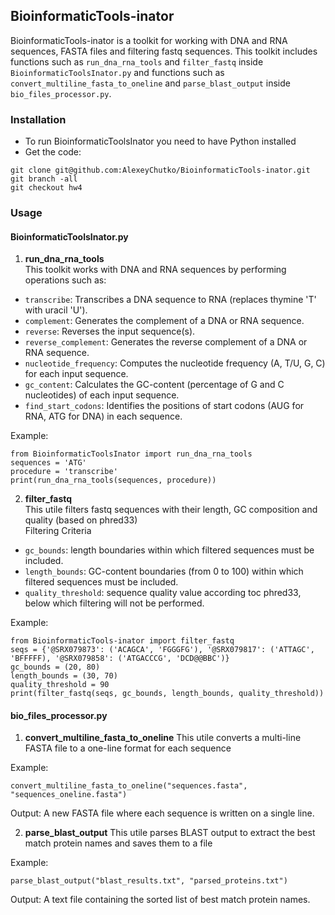 ## **BioinformaticTools-inator**
 BioinformaticTools-inator is a toolkit for working with DNA and RNA sequences, FASTA files and filtering fastq sequences. This toolkit includes functions such as `run_dna_rna_tools` and `filter_fastq` inside `BioinformaticToolsInator.py` and functions such as `convert_multiline_fasta_to_oneline` and `parse_blast_output` inside `bio_files_processor.py`.
 
### Installation
- To run BioinformaticToolsInator you need to have Python installed
- Get the code:
```
git clone git@github.com:AlexeyChutko/BioinformaticTools-inator.git
git branch -all
git checkout hw4
```

### Usage
#### BioinformaticToolsInator.py
1. **run_dna_rna_tools**  
This toolkit works with DNA and RNA sequences by performing operations such as:  
- `transcribe`: Transcribes a DNA sequence to RNA (replaces thymine 'T' with uracil 'U').
- `complement`: Generates the complement of a DNA or RNA sequence.
- `reverse`:  Reverses the input sequence(s).
- `reverse_complement`: Generates the reverse complement of a DNA or RNA sequence.
- `nucleotide_frequency`: Computes the nucleotide frequency (A, T/U, G, C) for each input sequence.
- `gc_content`: Calculates the GC-content (percentage of G and C nucleotides) of each input sequence.
- `find_start_codons`: Identifies the positions of start codons (AUG for RNA, ATG for DNA) in each sequence.  

Example:
```
from BioinformaticToolsInator import run_dna_rna_tools
sequences = 'ATG'
procedure = 'transcribe'
print(run_dna_rna_tools(sequences, procedure))
```
2. **filter_fastq**  
This utile filters fastq sequences with their length, GC composition and quality (based on phred33)  
Filtering Criteria  
- `gc_bounds`: length boundaries within which filtered sequences must be included.
- `length_bounds`: GC-content boundaries (from 0 to 100) within which filtered sequences must be included.
- `quality_threshold`: sequence quality value according toc phred33, below which filtering will not be performed.

Example:
```
from BioinformaticTools-inator import filter_fastq
seqs = {'@SRX079873': ('ACAGCA', 'FGGGFG'), '@SRX079817': ('ATTAGC', 'BFFFFF), '@SRX079858': ('ATGACCCG', 'DCD@@BBC')}
gc_bounds = (20, 80)
length_bounds = (30, 70)
quality_threshold = 90
print(filter_fastq(seqs, gc_bounds, length_bounds, quality_threshold))
```

#### bio_files_processor.py
1. **convert_multiline_fasta_to_oneline**
This utile converts a multi-line FASTA file to a one-line format for each sequence

Example:
```
convert_multiline_fasta_to_oneline("sequences.fasta", "sequences_oneline.fasta")
```
Output:
A new FASTA file where each sequence is written on a single line.

2. **parse_blast_output**
This utile parses BLAST output to extract the best match protein names and saves them to a file

Example:
```
parse_blast_output("blast_results.txt", "parsed_proteins.txt")
```
Output:
A text file containing the sorted list of best match protein names.